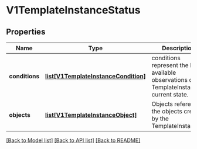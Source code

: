 # V1TemplateInstanceStatus

## Properties
Name | Type | Description | Notes
------------ | ------------- | ------------- | -------------
**conditions** | [**list[V1TemplateInstanceCondition]**](V1TemplateInstanceCondition.md) | conditions represent the latest available observations of a TemplateInstance&#39;s current state. | [optional] 
**objects** | [**list[V1TemplateInstanceObject]**](V1TemplateInstanceObject.md) | Objects references the objects created by the TemplateInstance. | [optional] 

[[Back to Model list]](../README.md#documentation-for-models) [[Back to API list]](../README.md#documentation-for-api-endpoints) [[Back to README]](../README.md)


